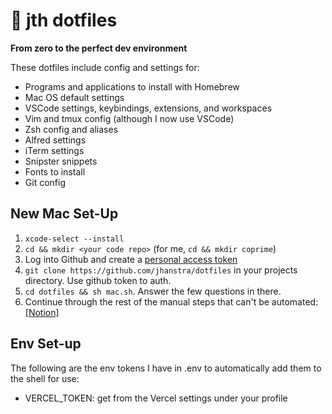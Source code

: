 # 🚀 jth dotfiles

**From zero to the perfect dev environment**

These dotfiles include config and settings for:

- Programs and applications to install with Homebrew
- Mac OS default settings
- VSCode settings, keybindings, extensions, and workspaces
- Vim and tmux config (although I now use VSCode)
- Zsh config and aliases
- Alfred settings
- iTerm settings
- Snipster snippets
- Fonts to install
- Git config

## New Mac Set-Up

1. `xcode-select --install`
2. `cd && mkdir <your code repo>` (for me, `cd && mkdir coprime`)
3. Log into Github and create a [personal access token](https://github.com/settings/tokens)
4. `git clone https://github.com/jhanstra/dotfiles` in your projects directory. Use github token to auth.
5. `cd dotfiles && sh mac.sh`. Answer the few questions in there.
6. Continue through the rest of the manual steps that can't be automated: [[Notion]](https://www.notion.so/coprime/New-Mac-Checklist-cba48cca794d4905a12d5fad81b4b851)

## Env Set-up

The following are the env tokens I have in .env to automatically add them to the shell for use:

- VERCEL_TOKEN: get from the Vercel settings under your profile
